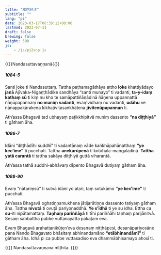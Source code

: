 ```yaml
---
title: "难陀经注"
subtitle: ""
lang: "pi"
date: 2023-03-17T08:39:12+08:00
lastmod: 2023-07-11
draft: false
brewing: false
weight: 508
js:
    - /js/pj2snp.js
---
```


{{<subtitle>}}Nandasuttavaṇṇanā{{</subtitle>}}

##### 1084-5

Santi loke ti Nandasuttaṃ. Tattha paṭhamagāthāya attho **loke** khattiyādayo **janā** Ājīvaka-Nigaṇṭhādike sandhāya “santi munayo” ti vadanti, **ta-y-idaṃ kathaṃ sū** ti kiṃ nu kho te samāpattiñāṇādinā ñāṇena uppannattā ñāṇūpapannaṃ **no muniṃ vadanti**, evaṃvidhaṃ nu vadanti, **udāhu** ve nānappakārakena lūkhajīvitasaṅkhātena **jīvitenūpapannan** ti.

Ath’assa Bhagavā tad ubhayaṃ paṭikkhipitvā muniṃ dassento **“na diṭṭhiyā”** ti gātham āha.

##### 1086-7

Idāni “diṭṭhādīhi suddhī” ti vadantānaṃ vāde kaṅkhāpahānatthaṃ **“ye kec’ime”** ti pucchati. Tattha **anekarūpenā** ti kotūhala-maṅgalādinā. **Tattha yatā carantā** ti tattha sakāya diṭṭhiyā guttā viharantā.

Ath’assa tathā suddhi-abhāvaṃ dīpento Bhagavā dutiyaṃ gātham āha.

##### 1088-90

Evaṃ “nātariṃsū” ti sutvā idāni yo atari, taṃ sotukāmo **“ye kec’ime”** ti pucchati.

Ath’assa Bhagavā oghatiṇṇamukhena jātijarātiṇṇe dassento tatiyaṃ gātham āha. Tattha **nivutā** ti ovuṭā pariyonaddhā. **Ye s’īdhā** ti ye su idha. Ettha ca **su**-iti nipātamattaṃ. **Taṇhaṃ pariññāyā** ti tīhi pariññāhi taṇhaṃ parijānitvā. Sesaṃ sabbattha pubbe vuttanayattā pākaṭam eva.

Evaṃ Bhagavā arahattanikūṭen’eva desanaṃ niṭṭhāpesi, desanāpariyosāne pana Nando Bhagavato bhāsitaṃ abhinandamāno **“etābhinandāmī”** ti gātham āha. Idhā pi ca pubbe vuttasadiso eva dhammābhisamayo ahosī ti.

{{<eof>}}
    Nandasuttavaṇṇanā niṭṭhitā.
{{</eof>}}